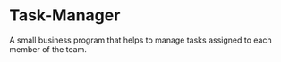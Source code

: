 # Task-Manager
 A small business program that helps to manage tasks assigned to each member of the team.
